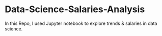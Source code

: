# Data-Science-Salaries-Analysis
In this Repo, I used Jupyter notebook to explore trends &amp; salaries in data science.
